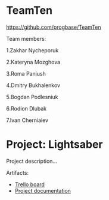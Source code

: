 # TeamTen
https://github.com/progbase/TeamTen

Team members:

1.Zakhar Nycheporuk 

2.Kateryna Mozghova

3.Roma Paniush

4.Dmitry Bukhalenkov

5.Bogdan Podlesniuk

6.Rodion Dlubak

7.Ivan Cherniaiev


# Project: Lightsaber

Project description...

Artifacts:

* [Trello board](#)
* [Project documentation](#)

